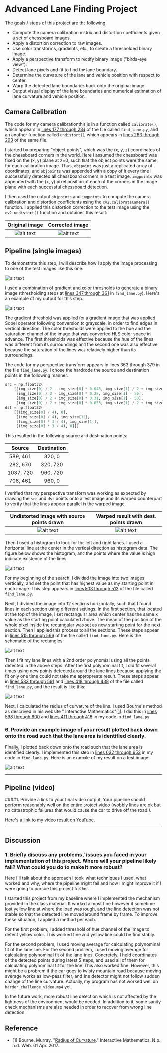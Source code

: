 # Advanced Lane Finding Project

The goals / steps of this project are the following:

* Compute the camera calibration matrix and distortion coefficients given a set of chessboard images.
* Apply a distortion correction to raw images.
* Use color transforms, gradients, etc., to create a thresholded binary image.
* Apply a perspective transform to rectify binary image ("birds-eye view").
* Detect lane pixels and fit to find the lane boundary.
* Determine the curvature of the lane and vehicle position with respect to center.
* Warp the detected lane boundaries back onto the original image.
* Output visual display of the lane boundaries and numerical estimation of lane curvature and vehicle position.

[//]: # (Image References)

[image1]: ./camera_cal/calibration2.jpg "Original"
[image2]: ./output_images/calibration2.jpg "Undistorted"
[image3]: ./output_images/test1_undist.jpg "Road Transformed"
[image4]: ./output_images/test1_binary.jpg "Binary Example"
[image5]: ./output_images/test1_src.jpg "Source points"
[image6]: ./output_images/test1_dst.jpg "Destination points"
[image7]: ./output_images/histogram.png "Histogram"
[image8]: ./output_images/window_search.png "Window search"
[image9]: ./output_images/test1_lined.jpg "Identified line"
[image10]: ./output_images/test1_result.jpg "Result"
[video1]: ./project_video.mp4 "Video"


## Camera Calibration

The code for my camera calibrationthis is in a function called `calibrate()`, which appears in [lines 177 through 234](./src/find_lane.py#L177-L234) of the file called `find_lane.py`, and an another function called `undistort()`, which appears in [lines 263 through 293](./src/find_lane.py#L263-L293) of the same file.

I started by preparing "object points", which was the (x, y, z) coordinates of the chessboard corners in the world. Here I assumed the chessboard was fixed on the (x, y) plane at z=0, such that the object points were the same for each calibration image.  Thus, `objpoint` was just a replicated array of coordinates, and `objpoints` was appended with a copy of it every time I successfully detected all chessboard corners in a test image.  `imgpoints` was appended with the (x, y) pixel position of each of the corners in the image plane with each successful chessboard detection.

I then used the output `objpoints` and `imgpoints` to compute the camera calibration and distortion coefficients using the `cv2.calibrateCamera()` function.  I applied this distortion correction to the test image using the `cv2.undistort()` function and obtained this result:

| Original image     | Corrected image    |
|:------------------:|:------------------:|
|![alt text][image1] |![alt text][image2] |

## Pipeline (single images)

To demonstrate this step, I will describe how I apply the image processing to one of the test images like this one:

![alt text][image3]

I used a combination of gradient and color thresholds to generate a binary image (thresholding steps at [lines 347 through 361](./src/find_lane.py#L347-L361) in `find_lane.py`).  Here's an example of my output for this step.

![alt text][image4]

The gradient threshold was applied for a gradient image that was applied Sobel operator following conversion to grayscale, in order to find edges in vertical direction.  The color thresholds were applied to the hue and the saturation channel of the image that was converted HLS color space in advance.  The first thresholds was effective because the hue of the lines was different from its surroundings and the second one was also effective because the saturation of the lines was relatively higher than its surroundings.

The code for my perspective transform appears in lines 363 through 379 in the file `find_lane.py`.  I chose the hardcode the source and destination points in the following manner:

```python
src = np.float32(
    [[img_size[0] / 2 - img_size[0] * 0.048, img_size[1] / 2 + img_size[1] * 0.14],
     [img_size[0] / 2 - img_size[0] * 0.28, img_size[1] - 50],
     [img_size[0] / 2 + img_size[0] * 0.31, img_size[1] - 50],
     [img_size[0] / 2 + img_size[0] * 0.053, img_size[1] / 2 + img_size[1] * 0.14]])
dst = np.float32(
    [[(img_size[0] / 4), 0],
     [(img_size[0] / 4), img_size[1]],
     [(img_size[0] * 3 / 4), img_size[1]],
     [(img_size[0] * 3 / 4), 0]])
```
This resulted in the following source and destination points:

| Source        | Destination   |
|:-------------:|:-------------:|
| 589, 461      | 320, 0        |
| 282, 670      | 320, 720      |
| 1037, 720     | 960, 720      |
| 708, 461      | 960, 0        |

I verified that my perspective transform was working as expected by drawing the `src` and `dst` points onto a test image and its warped counterpart to verify that the lines appear parallel in the warped image.

| Undistorted image with source points drawn | Warped result with dest. points drawn |
|:------------------------------------------:|:-------------------------------------:|
|![alt text][image5]                         |![alt text][image6]                    |


Then I used a histogram to look for the left and right lanes.  I used a horizontal line at the center in the vertical direction as histogram data.  The figure below shows the histogram, and the points where the value is high indicate existence of the lines.

![alt text][image7]

For my beginning of the search, I divided the image into two images vertically, and set the point that has highest value as my starting point in each image.  This step appears in [lines 503 through 513](./src/find_lane.py#L503-L513) of the file called `find_lane.py`.

Next, I divided the image into 12 sections horizontally, such that I found lines in each section using different settings.  In the first section, that located at the top of the image, I set rectangular area which center has the same x value as the starting point calculated above.  The mean of the position of the whole pixel inside the rectangular was set as new starting point for the next section.  Then I applied this process to all the sections.  These steps appear in [lines 515 through 566](./src/find_lane.py#L515-L566) of the file called `find_lane.py`.  Here is the schematic of the rectangles:

![alt text][image8]

Then I fit my lane lines with a 2nd order polynomial using all the points detected in the above steps. After the first polynominal fit, I did fit several times using new points detected around the lane lines because applying the fit only one time could not take me appropreate result. These steps appear in [lines 583 through 591](./src/find_lane.py#L583-L591) and [lines 418 through 438](./src/find_lane.py#L418-L438) of the file called `find_lane.py`, and the result is like this:

![alt text][image9]

Next, I calculated the radius of curvature of the lins. I used Bourne's method as descrived in his website " 
Interactive Mathematics"[[1](#bourne)]. I did this in [lines 598 through 600](./src/find_lane.py#L598-L600) and [lines 411 through 416](./src/find_lane.py#L411-L416) in my code in `find_lane.py`

### 6. Provide an example image of your result plotted back down onto the road such that the lane area is identified clearly.

Finally, I plotted back down onto the road such that the lane area is identified clearly. I implemented this step in [lines 632 through 653](./src/find_lane.py#L632-L653) in my code in `find_lane.py`.  Here is an example of my result on a test image:

![alt text][image10]

---

## Pipeline (video)

####1. Provide a link to your final video output.  Your pipeline should perform reasonably well on the entire project video (wobbly lines are ok but no catastrophic failures that would cause the car to drive off the road!).

Here's a [link to my video result on YouTube](https://youtu.be/WROS2aRtOn4).

---

## Discussion

### 1. Briefly discuss any problems / issues you faced in your implementation of this project.  Where will your pipeline likely fail?  What could you do to make it more robust?

Here I'll talk about the approach I took, what techniques I used, what worked and why, where the pipeline might fail and how I might improve it if I were going to pursue this project further.

I started this project from my baseline where I implemented the mechanism provided in the class material. It worked almost fine however it sometime lost yellow line at where the load was rough, and the line detection was not stable so that the detected line moved around frame by frame. To improve these situation, I applied a method per each. 

For the first problem, I added threshold of hue channel of the image to detect yellow color. This worked fine and yellow line could be find stably.

For the second problem, I used moving average for calculating polynominal fit of the lane line. For the second problem, I used moving average for calculating polynominal fit of the lane lines. Concretely, I held coordinates of the detected points during latest 5 steps, and used all of them for calculating polynominal fit for the line. This also worked fine. However, this might be a probrem if the car goes to twisty mountain road because moving average works as low-pass filter, and line detector might not follow sudden change of the line curvature. Actually, my program has not worked well on `harder_challenge_video.mp4` yet.

In the future work, more robust line detection which is not affected by the lightness of the environment would be needed. In addition to it, some sanity check mechanisms are also needed in order to recover from wrong line detection.


## Reference

- <a name="bourne">[1]
  Bourne, Murray. "[Radius of Curvature](http://www.intmath.com/applications-differentiation/8-radius-curvature.php)." Interactive Mathematics. N.p., n.d. Web. 01 Apr. 2017.
